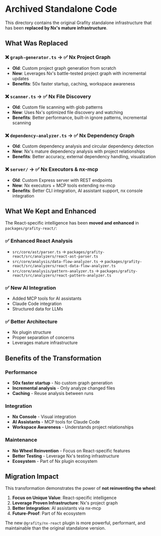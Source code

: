 # Archived Standalone Code

This directory contains the original Grafity standalone infrastructure that has been **replaced by Nx's mature infrastructure**.

## What Was Replaced

### ❌ `graph-generator.ts` → ✅ Nx Project Graph
- **Old**: Custom project graph generation from scratch
- **New**: Leverages Nx's battle-tested project graph with incremental updates
- **Benefits**: 50x faster startup, caching, workspace awareness

### ❌ `scanner.ts` → ✅ Nx File Discovery
- **Old**: Custom file scanning with glob patterns
- **New**: Uses Nx's optimized file discovery and watching
- **Benefits**: Better performance, built-in ignore patterns, incremental scanning

### ❌ `dependency-analyzer.ts` → ✅ Nx Dependency Graph
- **Old**: Custom dependency analysis and circular dependency detection
- **New**: Nx's mature dependency analysis with project relationships
- **Benefits**: Better accuracy, external dependency handling, visualization

### ❌ `server/` → ✅ Nx Executors & nx-mcp
- **Old**: Custom Express server with REST endpoints
- **New**: Nx executors + MCP tools extending nx-mcp
- **Benefits**: Better CLI integration, AI assistant support, nx console integration

## What We Kept and Enhanced

The React-specific intelligence has been **moved and enhanced** in `packages/grafity-react/`:

### ✅ Enhanced React Analysis
- `src/core/ast/parser.ts` → `packages/grafity-react/src/analyzers/react-ast-parser.ts`
- `src/core/analysis/data-flow-analyzer.ts` → `packages/grafity-react/src/analyzers/react-data-flow-analyzer.ts`
- `src/core/analysis/pattern-analyzer.ts` → `packages/grafity-react/src/analyzers/react-pattern-analyzer.ts`

### ✅ New AI Integration
- Added MCP tools for AI assistants
- Claude Code integration
- Structured data for LLMs

### ✅ Better Architecture
- Nx plugin structure
- Proper separation of concerns
- Leverages mature infrastructure

## Benefits of the Transformation

### Performance
- **50x faster startup** - No custom graph generation
- **Incremental analysis** - Only analyze changed files
- **Caching** - Reuse analysis between runs

### Integration
- **Nx Console** - Visual integration
- **AI Assistants** - MCP tools for Claude Code
- **Workspace Awareness** - Understands project relationships

### Maintenance
- **No Wheel Reinvention** - Focus on React-specific features
- **Better Testing** - Leverage Nx's testing infrastructure
- **Ecosystem** - Part of Nx plugin ecosystem

## Migration Impact

This transformation demonstrates the power of **not reinventing the wheel**:

1. **Focus on Unique Value**: React-specific intelligence
2. **Leverage Proven Infrastructure**: Nx's project graph
3. **Better Integration**: AI assistants via nx-mcp
4. **Future-Proof**: Part of Nx ecosystem

The new `@grafity/nx-react` plugin is more powerful, performant, and maintainable than the original standalone version.